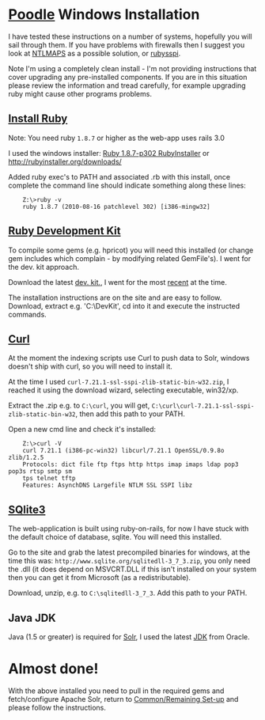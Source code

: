[Poodle](index.html) Windows Installation
=========================================

I have tested these instructions on a number of systems, hopefully you will sail through them. If you have problems with firewalls then I suggest you look at [NTLMAPS](http://sourceforge.net/projects/ntlmaps/) as a possible solution, or [rubysspi](http://rubyforge.org/projects/rubysspi/).

Note I'm using a completely clean install - I'm not providing instructions that cover upgrading any pre-installed components. If you are in this situation please review the information and tread carefully, for example upgrading ruby might cause other programs problems.

[Install Ruby](http://www.ruby-lang.org/en/)
--------------

Note: You need ruby `1.8.7` or higher as the web-app uses rails 3.0

I used the windows installer: [Ruby 1.8.7-p302 RubyInstaller](http://rubyforge.org/frs/download.php/72085/rubyinstaller-1.8.7-p302.exe) or http://rubyinstaller.org/downloads/

Added ruby exec's to PATH and associated .rb with this install, once complete the command line should indicate something along these lines:

        Z:\>ruby -v
        ruby 1.8.7 (2010-08-16 patchlevel 302) [i386-mingw32]

[Ruby Development Kit](http://github.com/oneclick/rubyinstaller/wiki/development-kit)
---------------------

To compile some gems (e.g. hpricot) you will need this installed (or change gem includes which complain - by modifying related GemFile's). I went for the dev. kit approach.

Download the latest [dev. kit.](http://rubyinstaller.org/downloads/), I went for the most [recent](http://github.com/downloads/oneclick/rubyinstaller/DevKit-4.5.0-20100819-1536-sfx.exe) at the time.

The installation instructions are on the site and are easy to follow. Download, extract e.g. 'C:\DevKit', cd into it and execute the instructed commands.

[Curl](http://curl.haxx.se/download.html)
------

At the moment the indexing scripts use Curl to push data to Solr, windows doesn't ship with curl, so you will need to install it. 

At the time I used `curl-7.21.1-ssl-sspi-zlib-static-bin-w32.zip`, I reached it using the download wizard, selecting executable, win32/xp.

Extract the .zip e.g. to `C:\curl`, you will get, `C:\curl\curl-7.21.1-ssl-sspi-zlib-static-bin-w32`, then add this path to your PATH.

Open a new cmd line and check it's installed:

        Z:\>curl -V
        curl 7.21.1 (i386-pc-win32) libcurl/7.21.1 OpenSSL/0.9.8o zlib/1.2.5
        Protocols: dict file ftp ftps http https imap imaps ldap pop3 pop3s rtsp smtp sm
        tps telnet tftp
        Features: AsynchDNS Largefile NTLM SSL SSPI libz

[SQlite3](http://www.sqlite.org/)
--------

The web-application is built using ruby-on-rails, for now I have stuck with the default choice of database, sqlite. You will need this installed.

Go to the site and grab the latest precompiled binaries for windows, at the time this was: `http://www.sqlite.org/sqlitedll-3_7_3.zip`, you only need the .dll (it does depend on MSVCRT.DLL if this isn't installed on your system then you can get it from Microsoft (as a redistributable).

Download, unzip, e.g. to `C:\sqlitedll-3_7_3`. Add this path to your PATH.

Java JDK
--------

Java (1.5 or greater) is required for [Solr](http://lucene.apache.org/solr/), I used the latest [JDK](http://www.oracle.com/technetwork/java/javase/downloads/index.html) from Oracle.

Almost done!
============

With the above installed you need to pull in the required gems and fetch/configure Apache Solr, return to [Common/Remaining Set-up](file.INSTALLATION.html#Set-up_Environment) and please follow the instructions.
